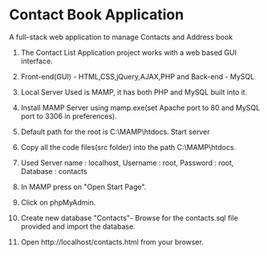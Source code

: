 # Contact Book Application
 A full-stack web application to manage Contacts and Address book
 
1. The Contact List Application project works with a web based GUI interface.

2. Front-end(GUI) - HTML,CSS,jQuery,AJAX,PHP and Back-end - MySQL

3. Local Server Used is MAMP, it has both PHP and MySQL built into it.
	
4. Install MAMP Server using mamp.exe(set Apache port to 80 and MySQL port to 3306 in preferences).

5. Default path for the root is C:\MAMP\htdocs. Start server

6. Copy all the code files(src folder) into the path C:\MAMP\htdocs.

7. Used Server name : localhost, Username : root, Password : root, Database : contacts

8. In MAMP press on "Open Start Page".

9. Click on phpMyAdmin.

10. Create new database "Contacts"- Browse for the contacts.sql file provided and import the database.

11. Open http://localhost/contacts.html from your browser.

